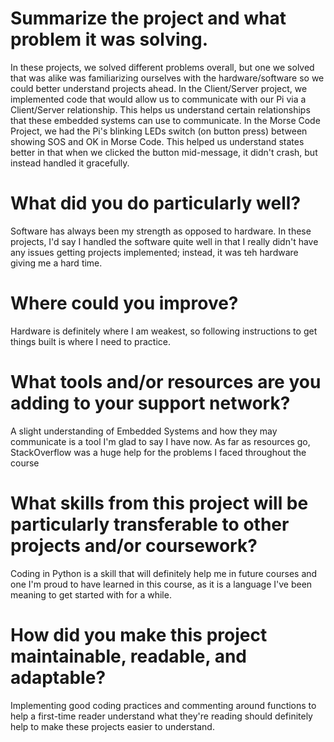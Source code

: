 # Summarize the project and what problem it was solving.
In these projects, we solved different problems overall, but one we solved that was alike was familiarizing ourselves with the hardware/software so we could better understand projects ahead. In the Client/Server project, we implemented code that would allow us to communicate with our Pi via a Client/Server relationship. This helps us understand certain relationships that these embedded systems can use to communicate. In the Morse Code Project, we had the Pi's blinking LEDs switch (on button press) between showing SOS and OK in Morse Code. This helped us understand states better in that when we clicked the button mid-message, it didn't crash, but instead handled it gracefully.
# What did you do particularly well?
Software has always been my strength as opposed to hardware. In these projects, I'd say I handled the software quite well in that I really didn't have any issues getting projects implemented; instead, it was teh hardware giving me a hard time.
# Where could you improve?
Hardware is definitely where I am weakest, so following instructions to get things built is where I need to practice.
# What tools and/or resources are you adding to your support network?
A slight understanding of Embedded Systems and how they may communicate is a tool I'm glad to say I have now. As far as resources go, StackOverflow was a huge help for the problems I faced throughout the course
# What skills from this project will be particularly transferable to other projects and/or coursework?
Coding in Python is a skill that will definitely help me in future courses and one I'm proud to have learned in this course, as it is a language I've been meaning to get started with for a while.
# How did you make this project maintainable, readable, and adaptable?
Implementing good coding practices and commenting around functions to help a first-time reader understand what they're reading should definitely help to make these projects easier to understand.
